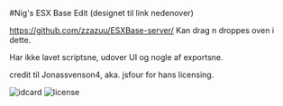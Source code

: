 
#Nig's ESX Base Edit (designet til link nedenover)


https://github.com/zzazuu/ESXBase-server/
Kan drag n droppes oven  i dette.

Har ikke lavet scriptsne, udover UI og nogle af exportsne.

credit til Jonassvenson4, aka. jsfour for hans licensing.


![idcard](https://user-images.githubusercontent.com/77595905/115160335-012afe00-a098-11eb-86a2-d556437856f5.jpg)
![license](https://user-images.githubusercontent.com/77595905/115160337-01c39480-a098-11eb-912e-b7a6cc703346.jpg)

